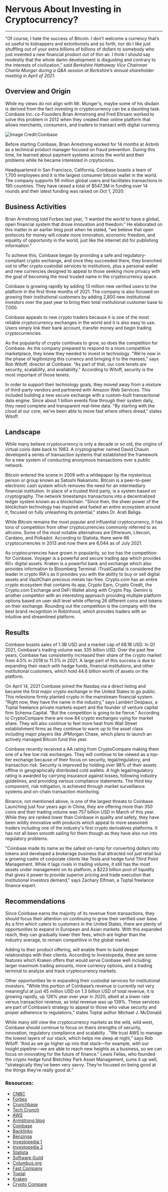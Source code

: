# Nervous About Investing in Cryptocurrency? 
---
"Of course, I hate the success of Bitcoin. I don’t welcome a currency that’s so useful to kidnappers and extortionists and so forth, nor do I like just shuffling out of your extra billions of billions of dollars to somebody who just invented a new financial product out of thin air. I think I should say modestly that the whole damn development is disgusting and contrary to the interests of civilization,” *said Berkshire Hathaway Vice Chairman Charlie Munger during a Q&A session at Berkshire’s annual shareholder meeting in April of 2021.* 

## Overview and Origin

While my views do not align with Mr. Munger's, maybe some of his disdain is derived from the fact investing in cryptocurrency can be a daunting task. Coinbase Inc. co-Founders Brian Armstrong and Fred Ehrsam worked to solve this problem in 2012 when they created their online platform that allows merchants, consumers, and traders to transact with digital currency.

![Image Credit:Coinbase](Disrupt-2021-armstrong.jpg)

Before starting Coinbase, Brian Armstrong worked for 14 months at Airbnb as a technical product manager focused on fraud prevention. During this time, he learned about payment systems across the world and their problems while he became interested in crpytocoins. 

Headquartered in San Francisco, California, Coinbase boasts a team of 1,700 employees and it is the largest consumer bitcoin wallet in the world. The company supports 56 million global users and facilitates transactions in 190 countries. They have raised a total of $547.3M in funding over 14 rounds and their latest funding was raised on Oct 1, 2020.

## Business Activities

Brian Armstrong told Forbes last year, “I wanted the world to have a global, open financial system that drove innovation and freedom." He elaborated on this matter in an earlier blog post when he stated, ”we believe that open protocols for money will create more innovation, economic freedom, and equality of opportunity in the world, just like the internet did for publishing information."

To achieve this, Coinbase began by providing a safe and regulatory-compliant crypto exchange, and once they succeeded there, they branched out to offer crypto custodial services to institutions, plus a personal wallet and new currencies designed to appeal to those seeking more privacy with the goal of becoming the most trusted name in the cryptocurrency space. 

Coinbase is growing rapidly by adding 13 million new verified users to the platform in the first three months of 2021. The company is also focused on growing their institutional customers by adding 2,800 new institutional investors over the past year to bring their total institutional customer base to 7,000. 

Coinbase appeals to new crypto traders because it is one of the most reliable cryptocurrency exchanges in the world and it is also easy to use. Users simply link their bank account, transfer money and begin trading cryptocurrencies. 

As the popularity of crypto continues to grow, so does the competition for Coinbase. As the company prepared to respond to a more competitive marketplace, they knew they needed to invest in technology. "We're now in the phase of legitimizing this currency and bringing it to the masses," says Rob Witoff, director at Coinbase. "As part of that, our core tenets are security, scalability, and availability." According to Witoff, security is the most important of those tenets. 

In order to support their technology goals, they moved away from a mixture of third-party vendors and partnered with Amazon Web Services. This included building a new secure exchange with a custom-built transactional data engine. Since about 1 billion events flow through their system daily, they need complete and transparent real-time data. "By starting with the cloud at our core, we've been able to move fast where others dread," states Witoff. 

## Landscape

While many believe cryptocurrency is only a decade or so old, the origins of virtual coins date back to 1983. A cryptographer named David Chaum developed a series of transaction systems that established the framework for a new system of conducting anonymous transactions over a public network.

Bitcoin entered the scene in 2009 with a whitepaper by the mysterious person or group known as Satoshi Nakamoto. Bitcoin is a peer-to-peer electronic cash system which removes the need for an intermediary financial institution. In place of a trusted third party, is a system based on cryptography. The network timestamps transactions into a decentralized ledger system known as a blockchain. "Since then, the sheer power of the blockchain technology has inspired and fueled an entire ecosystem around it, focused on fully unleashing its potential," states Dr. Arati Baliga.

 While Bitcoin remains the most popular and influential cryptocurrency, it has tons of competition from other cryptocurrencies commonly referred to as altcoins. Some of the most notable alternatives are Ethereum, Litecoin, Cardano, and Polkadot. According to Statista, there were 66 cryptocurrencies in 2013 and now there are 6,044 as of July 2021.

As cryptocurrencies have grown in popularity, so too has the competition for Coinbase. Voyager is a powerful and secure trading app which provides 60+ digital assets. Kraken is a powerful bank and exchange which also provides information to Bloomberg Terminal. iTrustCapital is considered the leader in crypto IRA's as it provides you with the ability to buy or sell digital assets and VaultChain precious metals tax-free. Crypto.com has an entire crypto ecosystem that contains its app, Crypto Earn, Crypto Credit, the Crypto.com Exchange and DeFi Wallet along with Crypto Pay. Gemini is another competitor with an interesting approach providing multiple platform options based on user skill level while offering 26 different coins and tokens on their exchange. Rounding out the competition is the company with the best brand recognition in Robinhood, which provides traders with an intuitive and streamlined platform. 

## Results

Coinbase boasts sales of 1.3B USD and a market cap of 68.1B USD. In Q1 2021, Coinbase's trading volume was 335 billion USD. Over the past few years, Coinbase has consistently increased their share of the crypto market from 4.5% in 2018 to 11.3% in 2021. A large part of this success is due to expanding their reach with hedge funds, financial institutions, and other institutional customers, which hold 44.8 billion worth of assets on the platform. 



On April 14, 2021 Coinbase joined the Nasdaq via a direct listing and became the first major crypto exchange in the United States to go public. This milestone firmly planted crypto in the mainstream financial system. "Right now, they have the name in the industry,” says Lambert Despaux, a Toptal freelance private markets expert and the founder of venture capital firm Schema Capital. “But the competition is going to be fierce.” According to CryptoCompare there are now 84 crypto exchanges vying for market share. They will also continue to feel more heat from Wall Street establishment firms as they continue to warm up to the asset class including major players like JPMorgan Chase, which plans to launch an actively managed Bitcoin fund this year.


Coinbase recently received a AA rating from CryptoCompare making them one of a few low risk exchanges. They will continue to be viewed as a top-tier exchange because of their focus on security, legal/regulatory, and transaction risk. Security is improved by holding over 98% of their assets offline in geographically distributed cold wallets. A high legal/regulatory rating is awarded by carrying insurance against losses, following industry guidelines, and providing various compliance statements. The third key component, risk mitigation, is achieved through market surveillance systems and on-chain transaction monitoring.
 
Binance, not mentioned above, is one of the largest threats to Coinbase. Launching just four years ago in China, they are offering more than 350 coins and their trading volume was 757 billion USD in March of this year. While they are ranked lower than Coinbase in quality and safety, they have been wildly innovative with products which appeal to more seasoned traders including one of the industry's first crypto derivatives platforms. It has not all been smooth sailing for them though as they have also run into regulatory problems.

"Coinbase made its name as the safest on-ramp for converting dollars into tokens and developed a brokerage business that attracted not just retail but a growing cadre of corporate clients like Tesla and hedge fund Third Point Management. While it lags rivals in trading volume, it still has the most assets under management on its platform, a $223 billion pool of liquidity that gives it power to provide superior pricing and trade execution that institutional investors demand," says Zachary Elfman, a Toptal freelance finance expert.

## Recommendations

Since Coinbase earns the majority of its revenue from transactions, they should focus their attention on continuing to grow their verified user base. As a firm which caters to customers in the United States, there are plenty of opportunities to expand in European and Asian markets. With this expanded reach, they can gradually lower their fees, which are higher than the industry average, to remain competitive in the global market. 

Adding to their product offering, will enable them to build deeper relationships with their clients. According to Investopedia, there are some features which Kraken offers that would serve Coinbase well including: larger maximum trading amounts, more currency options, and a trading terminal to analyze and track cryptocurrency markets.

Other opportunities lie in expanding their custodial services for institutional investors. "While this portion of Coinbase’s revenue is currently not very meaningful at just 45 million USD on 1.3 billion USD of total revenue, it is growing rapidly, up 126% year over year in 2020, albeit at a lower rate versus transaction revenue, as total revenue was up 139%. These services are part of Coinbase’s strategy to appeal to those who value security and proper adherence to regulations," states Toptal author Michael J. McDonald.

While many still view the cryptocurrency markets as the wild, wild west, Coinbase should continue to focus on theirs strengths of security, innovation, regulatory compliance and scalabilty . “We trust AWS to manage the lowest layers of our stack, which helps me sleep at night,” says Rob Witoff. “And as we go higher up into that stack—for example, with our insight pipeline—we are able to reach new heights as a business, so we can focus on innovating for the future of finance.” Lewis Fellas, who founded the crypto hedge fund Bletchley Park Asset Management, sums it up well, "strategically they’ve been very savvy. They’re focused on being good at the things they’re really good at.”

### Resources:
- [CNBC](https://www.cnbc.com/2021/05/01/charlie-munger-calls-bitcoin-disgusting-and-contrary-to-the-interests-of-civilization.html)
- [Forbes](https://www.forbes.com/companies/coinbase/?list=fintech/&sh=639f4a32699f)
- [Crunchbase](https://www.crunchbase.com/organization/coinbase)
- [Tech Crunch](https://techcrunch.com/2021/06/28/coinbase-ceo-brian-armstrong-is-coming-to-disrupt/)
- [AWS](https://aws.amazon.com/solutions/case-studies/coinbase/)
- [Armstrong blog](https://barmstrong.medium.com/what-is-coinbases-strategy-1c5413f6e09d)
- [Coinbase](https://www.coinbase.com)
- [Backlinko](https://backlinko.com/coinbase-users#key-coinbase-stats)
- [Benzinga](https://www.benzinga.com/money/coinbase-alternative/)
- [Investopedia 1](https://www.investopedia.com/terms/b/bitcoin.asp)
- [Investopedia 2](https://www.investopedia.com/kraken-vs-coinbase-5120700)
- [Statista](https://www.statista.com/statistics/863917/number-crypto-coins-tokens/)
- [Software Guild](https://www.thesoftwareguild.com/blog/a-brief-history-of-cryptocurrency/)
- [Columbus.org](https://columbus.org/wp-content/uploads/2018/10/wp_the-blockchain-landscape.pdf)
- [Fast Company](https://www.fastcompany.com/90626194/its-okay-if-youre-still-confused-about-coinbase-let-us-explain-why-it-matters-now)
- [Toptal](https://www.toptal.com/finance/blockchain/coinbase)
- [Kraken](https://www.kraken.com/en-us/)
- [Crypto Compare](https://www.cryptocompare.com/)

